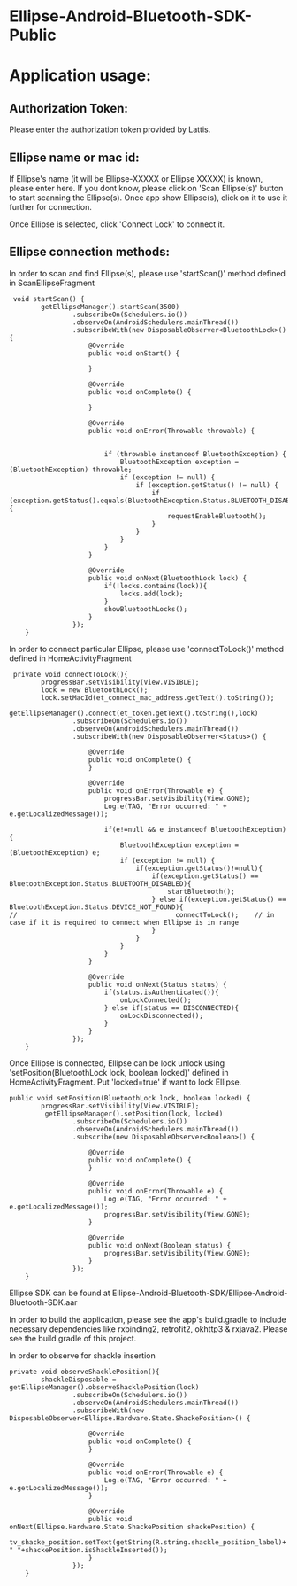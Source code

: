 # Ellipse-Android-Bluetooth-SDK-Public



# Application usage:

## Authorization Token: 

Please enter the authorization token provided by Lattis.


## Ellipse name or mac id: 

If Ellipse's name (it will be Ellipse-XXXXX or Ellipse XXXXX) is known, please enter here. If you dont know, please click on 'Scan Ellipse(s)' button to start scanning the Ellipse(s). Once app show Ellipse(s), click on it to use it further for connection.


Once Ellipse is selected, click 'Connect Lock' to connect it.


## Ellipse connection methods:

In order to scan and find Ellipse(s), please use 'startScan()' method defined in ScanEllipseFragment
```
 void startScan() {
        getEllipseManager().startScan(3500)
                .subscribeOn(Schedulers.io())
                .observeOn(AndroidSchedulers.mainThread())
                .subscribeWith(new DisposableObserver<BluetoothLock>() {
                    @Override
                    public void onStart() {

                    }

                    @Override
                    public void onComplete() {

                    }

                    @Override
                    public void onError(Throwable throwable) {


                        if (throwable instanceof BluetoothException) {
                            BluetoothException exception = (BluetoothException) throwable;
                            if (exception != null) {
                                if (exception.getStatus() != null) {
                                    if (exception.getStatus().equals(BluetoothException.Status.BLUETOOTH_DISABLED)) {
                                        requestEnableBluetooth();
                                    }
                                }
                            }
                        }
                    }

                    @Override
                    public void onNext(BluetoothLock lock) {
                        if(!locks.contains(lock)){
                            locks.add(lock);
                        }
                        showBluetoothLocks();
                    }
                });
    }
```


In order to connect particular Ellipse, please use 'connectToLock()' method defined in HomeActivityFragment

```
 private void connectToLock(){
        progressBar.setVisibility(View.VISIBLE);
        lock = new BluetoothLock();
        lock.setMacId(et_connect_mac_address.getText().toString());
        getEllipseManager().connect(et_token.getText().toString(),lock)
                .subscribeOn(Schedulers.io())
                .observeOn(AndroidSchedulers.mainThread())
                .subscribeWith(new DisposableObserver<Status>() {

                    @Override
                    public void onComplete() {
                    }

                    @Override
                    public void onError(Throwable e) {
                        progressBar.setVisibility(View.GONE);
                        Log.e(TAG, "Error occurred: " + e.getLocalizedMessage());

                        if(e!=null && e instanceof BluetoothException){
                            BluetoothException exception = (BluetoothException) e;
                            if (exception != null) {
                                if(exception.getStatus()!=null){
                                    if(exception.getStatus() == BluetoothException.Status.BLUETOOTH_DISABLED){
                                        startBluetooth();
                                    } else if(exception.getStatus() == BluetoothException.Status.DEVICE_NOT_FOUND){
//                                        connectToLock();    // in case if it is required to connect when Ellipse is in range
                                    }
                                }
                            }
                        }
                    }

                    @Override
                    public void onNext(Status status) {
                        if(status.isAuthenticated()){
                            onLockConnected();
                        } else if(status == DISCONNECTED){
                            onLockDisconnected();
                        }
                    }
                });
    }
   ```





Once Ellipse is connected, Ellipse can be lock unlock using 'setPosition(BluetoothLock lock, boolean locked)' defined in HomeActivityFragment. Put 'locked=true' if want to lock Ellipse.


```
public void setPosition(BluetoothLock lock, boolean locked) {
        progressBar.setVisibility(View.VISIBLE);
         getEllipseManager().setPosition(lock, locked)
                .subscribeOn(Schedulers.io())
                .observeOn(AndroidSchedulers.mainThread())
                .subscribe(new DisposableObserver<Boolean>() {

                    @Override
                    public void onComplete() {
                    }

                    @Override
                    public void onError(Throwable e) {
                        Log.e(TAG, "Error occurred: " + e.getLocalizedMessage());
                        progressBar.setVisibility(View.GONE);
                    }

                    @Override
                    public void onNext(Boolean status) {
                        progressBar.setVisibility(View.GONE);
                    }
                });
    }

```



Ellipse SDK can be found at Ellipse-Android-Bluetooth-SDK/Ellipse-Android-Bluetooth-SDK.aar


In order to build the application, please see the app's build.gradle to include necessary dependencies like rxbinding2, retrofit2, okhttp3 & rxjava2. Please see the build.gradle of this project.


In order to observe for shackle insertion

```
private void observeShacklePosition(){
        shackleDisposable = getEllipseManager().observeShacklePosition(lock)
                .subscribeOn(Schedulers.io())
                .observeOn(AndroidSchedulers.mainThread())
                .subscribeWith(new DisposableObserver<Ellipse.Hardware.State.ShackePosition>() {

                    @Override
                    public void onComplete() {
                    }

                    @Override
                    public void onError(Throwable e) {
                        Log.e(TAG, "Error occurred: " + e.getLocalizedMessage());
                    }

                    @Override
                    public void onNext(Ellipse.Hardware.State.ShackePosition shackePosition) {
                        tv_shacke_position.setText(getString(R.string.shackle_position_label)+ " "+shackePosition.isShackleInserted());
                    }
                });
    }

```






 


